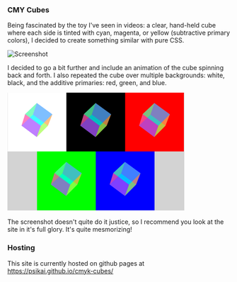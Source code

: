 ### CMY Cubes

Being fascinated by the toy I've seen in videos: a clear, hand-held cube where each side is tinted with cyan, magenta, or yellow (subtractive primary colors), I decided to create something similar with pure CSS.

![Screenshot](images/cmy-cube-gif.gif)

I decided to go a bit further and include an animation of the cube spinning back and forth. I also repeated the cube over multiple backgrounds: white, black, and the additive primaries: red, green, and blue.

![Screenshot](images/cmy-cube-site.png)

The screenshot doesn't quite do it justice, so I recommend you look at the site in it's full glory. It's quite mesmorizing!

### Hosting

This site is currently hosted on github pages at https://psikai.github.io/cmyk-cubes/
